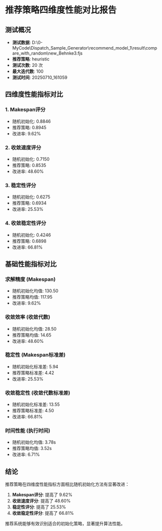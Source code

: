 # 推荐策略四维度性能对比报告

## 测试概况
- **测试数据**: D:\0-MyCode\Dispatch_Sample_Generator\recommend_model_1\result\compare_with_random\new_Behnke3.fjs
- **推荐策略**: heuristic
- **测试次数**: 20 次
- **最大迭代数**: 100
- **测试时间**: 20250710_161059

## 四维度性能指标对比

### 1. Makespan评分
- 随机初始化: 0.8846
- 推荐策略: 0.8945
- 改进率: 9.62%

### 2. 收敛速度评分
- 随机初始化: 0.7150
- 推荐策略: 0.8535
- 改进率: 48.60%

### 3. 稳定性评分
- 随机初始化: 0.6275
- 推荐策略: 0.6934
- 改进率: 25.53%

### 4. 收敛稳定性评分
- 随机初始化: 0.4246
- 推荐策略: 0.6898
- 改进率: 66.81%

## 基础性能指标对比

### 求解精度 (Makespan)
- 随机初始化均值: 130.50
- 推荐策略均值: 117.95
- 改进率: 9.62%

### 收敛效率 (收敛代数)
- 随机初始化均值: 28.50
- 推荐策略均值: 14.65
- 改进率: 48.60%

### 稳定性 (Makespan标准差)
- 随机初始化标准差: 5.94
- 推荐策略标准差: 4.42
- 改进率: 25.53%

### 收敛稳定性 (收敛代数标准差)
- 随机初始化标准差: 13.55
- 推荐策略标准差: 4.50
- 改进率: 66.81%

### 时间性能 (执行时间)
- 随机初始化均值: 3.78s
- 推荐策略均值: 3.52s
- 改进率: 6.71%

## 结论
推荐策略在四维度性能指标方面相比随机初始化方法有显著改进：
1. **Makespan评分**: 提高了 9.62%
2. **收敛速度评分**: 提高了 48.60%
3. **稳定性评分**: 提高了 25.53%
4. **收敛稳定性评分**: 提高了 66.81%

推荐系统能够有效识别适合的初始化策略，显著提升算法性能。
